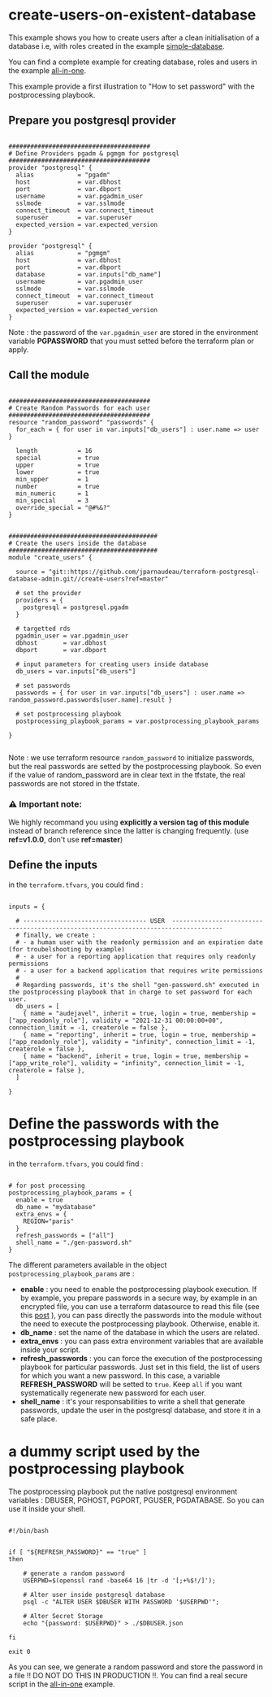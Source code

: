 # create-users-on-existent-database

This example shows you how to create users after a clean initialisation of a database i.e, with roles created in the example [simple-database](https://github.com/jparnaudeau/terraform-postgresql-database-admin/tree/master/examples/simple-database).

You can find a complete example for creating database, roles and users in the example [all-in-one](https://github.com/jparnaudeau/terraform-postgresql-database-admin/tree/master/examples/all-in-one).

This example provide a first illustration to "How to set password" with the postprocessing playbook.

## Prepare you postgresql provider

```hcl

#######################################
# Define Providers pgadm & pgmgm for postgresql
#######################################
provider "postgresql" {
  alias            = "pgadm"
  host             = var.dbhost
  port             = var.dbport
  username         = var.pgadmin_user
  sslmode          = var.sslmode
  connect_timeout  = var.connect_timeout
  superuser        = var.superuser
  expected_version = var.expected_version
}

provider "postgresql" {
  alias            = "pgmgm"
  host             = var.dbhost
  port             = var.dbport
  database         = var.inputs["db_name"]
  username         = var.pgadmin_user
  sslmode          = var.sslmode
  connect_timeout  = var.connect_timeout
  superuser        = var.superuser
  expected_version = var.expected_version
}

```

Note : the password of the `var.pgadmin_user` are stored in the environment variable **PGPASSWORD** that you must setted before the terraform plan or apply.

## Call the module

```hcl

#######################################
# Create Random Passwords for each user
#######################################
resource "random_password" "passwords" {
  for_each = { for user in var.inputs["db_users"] : user.name => user }

  length           = 16
  special          = true
  upper            = true
  lower            = true
  min_upper        = 1
  number           = true
  min_numeric      = 1
  min_special      = 3
  override_special = "@#%&?"
}


#########################################
# Create the users inside the database
#########################################
module "create_users" {

  source = "git::https://github.com/jparnaudeau/terraform-postgresql-database-admin.git//create-users?ref=master"

  # set the provider
  providers = {
    postgresql = postgresql.pgadm
  }

  # targetted rds
  pgadmin_user = var.pgadmin_user
  dbhost       = var.dbhost
  dbport       = var.dbport

  # input parameters for creating users inside database
  db_users = var.inputs["db_users"]

  # set passwords
  passwords = { for user in var.inputs["db_users"] : user.name => random_password.passwords[user.name].result }

  # set postprocessing playbook
  postprocessing_playbook_params = var.postprocessing_playbook_params

}


```

Note : we use terraform resource `random_password` to initialize passwords, but the real passwords are setted by the postprocessing playbook. So even if the value of random_password are in clear text in the tfstate, the real passwords are not stored in the tfstate. 

### :warning: Important note:

We highly recommand you using **explicitly a version tag of this module** instead of branch reference since the latter is changing frequently. (use **ref=v1.0.0**,  don't use **ref=master**) 


## Define the inputs

in the `terraform.tfvars`, you could find : 

```hcl

inputs = {

  # ---------------------------------- USER  ------------------------------------------------------------------------------------
  # finally, we create : 
  # - a human user with the readonly permission and an expiration date (for troubelshooting by example)
  # - a user for a reporting application that requires only readonly permissions
  # - a user for a backend application that requires write permissions
  # 
  # Regarding passwords, it's the shell "gen-password.sh" executed in the postprocessing playbook that in charge to set password for each user.
  db_users = [
    { name = "audejavel", inherit = true, login = true, membership = ["app_readonly_role"], validity = "2021-12-31 00:00:00+00", connection_limit = -1, createrole = false },
    { name = "reporting", inherit = true, login = true, membership = ["app_readonly_role"], validity = "infinity", connection_limit = -1, createrole = false },
    { name = "backend", inherit = true, login = true, membership = ["app_write_role"], validity = "infinity", connection_limit = -1, createrole = false },
  ]

}

```

# Define the passwords with the postprocessing playbook

in the `terraform.tfvars`, you could find : 

```hcl

# for post processing
postprocessing_playbook_params = {
  enable = true
  db_name = "mydatabase"
  extra_envs = {
    REGION="paris"
  }
  refresh_passwords = ["all"]
  shell_name = "./gen-password.sh"
}

```

The different parameters available in the object `postprocessing_playbook_params` are : 

* **enable** : you need to enable the postprocessing playbook execution. If by example, you prepare passwords in a secure way, by example in an encrypted file, you can use a terraform datasource to read this file (see this [post](https://blog.gruntwork.io/a-comprehensive-guide-to-managing-secrets-in-your-terraform-code-1d586955ace1) ), you can pass directly the passwords into the module without the need to execute the postprocessing playbook. Otherwise, enable it.
* **db_name** : set the name of the database in which the users are related.
* **extra_envs** : you can pass extra environment variables that are available inside your script.
* **refresh_passwords** : you can force the execution of the postprocessing playbook for particular passwords. Just set in this field, the list of users for which you want a new password. In this case, a variable **REFRESH_PASSWORD** will be setted to `true`. Keep `all` if you want systematically regenerate new password for each user.
* **shell_name** : it's your responsabilities to write a shell that generate passwords, update the user in the postgresql database, and store it in a safe place.


# a dummy script used by the postprocessing playbook

The postprocessing playbook put the native postgresql environment variables : DBUSER, PGHOST, PGPORT, PGUSER, PGDATABASE. So you can use it inside your shell.

```

#!/bin/bash


if [ "${REFRESH_PASSWORD}" == "true" ]
then

    # generate a random password
    USERPWD=$(openssl rand -base64 16 |tr -d '[;+%$!/]');

    # Alter user inside postgresql database
    psql -c "ALTER USER $DBUSER WITH PASSWORD '$USERPWD'";

    # Alter Secret Storage
    echo "{password: $USERPWD}" > ./$DBUSER.json 

fi

exit 0

```

As you can see, we generate a random password and store the password in a file !! DO NOT DO THIS IN PRODUCTION !!. You can find a real secure script in the [all-in-one](https://github.com/jparnaudeau/terraform-postgresql-database-admin/tree/master/examples/all-in-one) example.